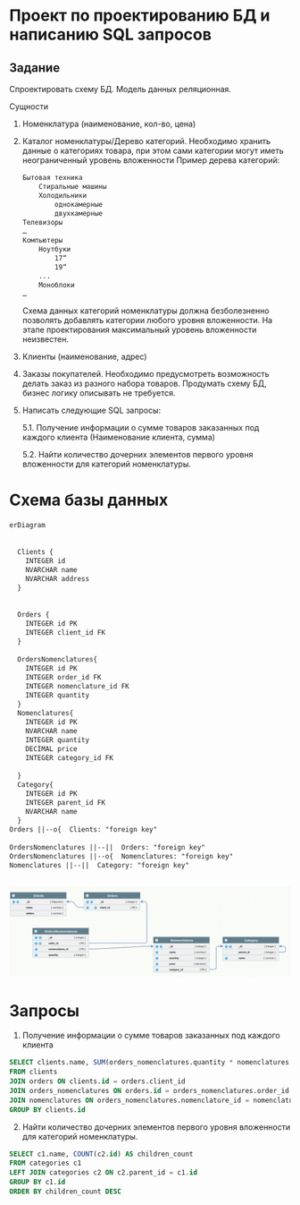 
# Проект по проектированию БД и написанию SQL запросов

## Задание
Спроектировать схему БД.
Модель данных реляционная.

Сущности
 1.  Номенклатура (наименование, кол-во, цена)

 2. Каталог номенклатуры/Дерево категорий.
	Необходимо хранить данные о категориях товара, при этом сами категории могут
	иметь неограниченный уровень вложенности
	Пример дерева категорий:
	```
	Бытовая техника
		Стиральные машины
		Холодильники
			однокамерные
			двухкамерные
	Телевизоры
	…
	Компьютеры
		Ноутбуки
			17“
			19“
		...
		Моноблоки
	…
	```

	Схема данных категорий номенклатуры должна безболезненно позволять добавлять
	категории любого уровня вложенности. На этапе проектирования максимальный
	уровень вложенности неизвестен.
 3. Клиенты (наименование, адрес)
 4. Заказы покупателей. Необходимо предусмотреть возможность делать заказ из
разного набора товаров.
Продумать схему БД, бизнес логику описывать не требуется.

 5. Написать следующие SQL запросы:

	 5.1. Получение информации о сумме товаров заказанных под каждого клиента (Наименование клиента, сумма)



	5.2. Найти количество дочерних элементов первого уровня вложенности для
	категорий номенклатуры.

# Схема базы данных



```mermaid
erDiagram


  Clients {
    INTEGER id
    NVARCHAR name
    NVARCHAR address
  }


  Orders {
    INTEGER id PK
    INTEGER client_id FK
  }

  OrdersNomenclatures{
    INTEGER id PK
    INTEGER order_id FK
    INTEGER nomenclature_id FK
    INTEGER quantity
  }
  Nomenclatures{
    INTEGER id PK
    NVARCHAR name
    INTEGER quantity
    DECIMAL price
    INTEGER category_id FK

  }
  Category{
    INTEGER id PK
    INTEGER parent_id FK
    NVARCHAR name
  }
Orders ||--o{  Clients: "foreign key"

OrdersNomenclatures ||--||  Orders: "foreign key"
OrdersNomenclatures ||--o{  Nomenclatures: "foreign key"
Nomenclatures ||--||  Category: "foreign key"


```

![Image alt](https://github.com/AsmodaiP/test_db/raw/main/Screenshot_3.png)
# Запросы 

 1. Получение информации о сумме товаров заказанных под каждого клиента
```sql 
SELECT clients.name, SUM(orders_nomenclatures.quantity * nomenclatures.price)
FROM clients
JOIN orders ON clients.id = orders.client_id
JOIN orders_nomenclatures ON orders.id = orders_nomenclatures.order_id
JOIN nomenclatures ON orders_nomenclatures.nomenclature_id = nomenclatures.id
GROUP BY clients.id
```

2. Найти количество дочерних элементов первого уровня вложенности для
категорий номенклатуры.
```sql 
SELECT c1.name, COUNT(c2.id) AS children_count
FROM categories c1
LEFT JOIN categories c2 ON c2.parent_id = c1.id
GROUP BY c1.id
ORDER BY children_count DESC

```

